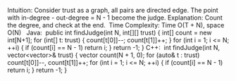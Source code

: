 Intuition:
Consider trust as a graph, all pairs are directed edge.
The point with in-degree - out-degree = N - 1 become the judge.
​
Explanation:
Count the degree, and check at the end.
​
Time Complexity:
Time O(T + N), space O(N)
​
​
Java:
​
public int findJudge(int N, int[][] trust) {
int[] count = new int[N+1];
for (int[] t: trust) {
count[t[0]]--;
count[t[1]]++;
}
for (int i = 1; i <= N; ++i) {
if (count[i] == N - 1) return i;
}
return -1;
}
C++:
​
int findJudge(int N, vector<vector<int>>& trust) {
vector<int> count(N + 1, 0);
for (auto& t : trust)
count[t[0]]--, count[t[1]]++;
for (int i = 1; i <= N; ++i) {
if (count[i] == N - 1) return i;
}
return -1;
}